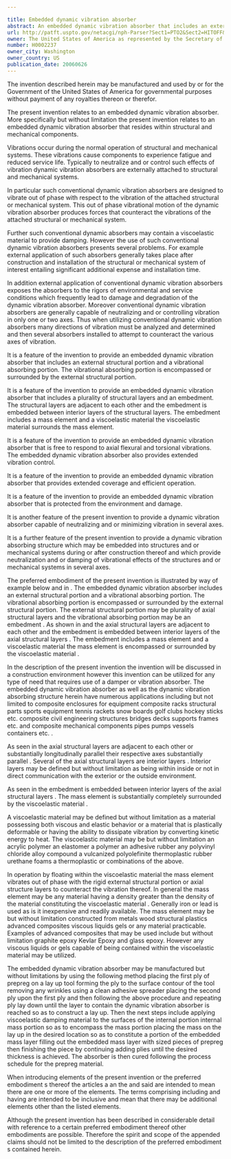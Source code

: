 ```yaml
---

title: Embedded dynamic vibration absorber
abstract: An embedded dynamic vibration absorber that includes an external structural portion and a vibrational absorbing portion. The vibrational absorbing portion is encompassed or surrounded by the external structural portion.
url: http://patft.uspto.gov/netacgi/nph-Parser?Sect1=PTO2&Sect2=HITOFF&p=1&u=%2Fnetahtml%2FPTO%2Fsearch-adv.htm&r=1&f=G&l=50&d=PALL&S1=H0002237&OS=H0002237&RS=H0002237
owner: The United States of America as represented by the Secretary of the Navy
number: H0002237
owner_city: Washington
owner_country: US
publication_date: 20060626
---
```

The invention described herein may be manufactured and used by or for the Government of the United States of America for governmental purposes without payment of any royalties thereon or therefor.

The present invention relates to an embedded dynamic vibration absorber. More specifically but without limitation the present invention relates to an embedded dynamic vibration absorber that resides within structural and mechanical components.

Vibrations occur during the normal operation of structural and mechanical systems. These vibrations cause components to experience fatigue and reduced service life. Typically to neutralize and or control such effects of vibration dynamic vibration absorbers are externally attached to structural and mechanical systems.

In particular such conventional dynamic vibration absorbers are designed to vibrate out of phase with respect to the vibration of the attached structural or mechanical system. This out of phase vibrational motion of the dynamic vibration absorber produces forces that counteract the vibrations of the attached structural or mechanical system.

Further such conventional dynamic absorbers may contain a viscoelastic material to provide damping. However the use of such conventional dynamic vibration absorbers presents several problems. For example external application of such absorbers generally takes place after construction and installation of the structural or mechanical system of interest entailing significant additional expense and installation time.

In addition external application of conventional dynamic vibration absorbers exposes the absorbers to the rigors of environmental and service conditions which frequently lead to damage and degradation of the dynamic vibration absorber. Moreover conventional dynamic vibration absorbers are generally capable of neutralizing and or controlling vibration in only one or two axes. Thus when utilizing conventional dynamic vibration absorbers many directions of vibration must be analyzed and determined and then several absorbers installed to attempt to counteract the various axes of vibration.

It is a feature of the invention to provide an embedded dynamic vibration absorber that includes an external structural portion and a vibrational absorbing portion. The vibrational absorbing portion is encompassed or surrounded by the external structural portion.

It is a feature of the invention to provide an embedded dynamic vibration absorber that includes a plurality of structural layers and an embedment. The structural layers are adjacent to each other and the embedment is embedded between interior layers of the structural layers. The embedment includes a mass element and a viscoelastic material the viscoelastic material surrounds the mass element.

It is a feature of the invention to provide an embedded dynamic vibration absorber that is free to respond to axial flexural and torsional vibrations. The embedded dynamic vibration absorber also provides extended vibration control.

It is a feature of the invention to provide an embedded dynamic vibration absorber that provides extended coverage and efficient operation.

It is a feature of the invention to provide an embedded dynamic vibration absorber that is protected from the environment and damage.

It is another feature of the present invention to provide a dynamic vibration absorber capable of neutralizing and or minimizing vibration in several axes.

It is a further feature of the present invention to provide a dynamic vibration absorbing structure which may be embedded into structures and or mechanical systems during or after construction thereof and which provide neutralization and or damping of vibrational effects of the structures and or mechanical systems in several axes.

The preferred embodiment of the present invention is illustrated by way of example below and in . The embedded dynamic vibration absorber includes an external structural portion and a vibrational absorbing portion. The vibrational absorbing portion is encompassed or surrounded by the external structural portion. The external structural portion may be plurality of axial structural layers and the vibrational absorbing portion may be an embedment . As shown in and the axial structural layers are adjacent to each other and the embedment is embedded between interior layers of the axial structural layers . The embedment includes a mass element and a viscoelastic material the mass element is encompassed or surrounded by the viscoelastic material .

In the description of the present invention the invention will be discussed in a construction environment however this invention can be utilized for any type of need that requires use of a damper or vibration absorber. The embedded dynamic vibration absorber as well as the dynamic vibration absorbing structure herein have numerous applications including but not limited to composite enclosures for equipment composite racks structural parts sports equipment tennis rackets snow boards golf clubs hockey sticks etc. composite civil engineering structures bridges decks supports frames etc. and composite mechanical components pipes pumps vessels containers etc. .

As seen in the axial structural layers are adjacent to each other or substantially longitudinally parallel their respective axes substantially parallel . Several of the axial structural layers are interior layers . Interior layers may be defined but without limitation as being within inside or not in direct communication with the exterior or the outside environment.

As seen in the embedment is embedded between interior layers of the axial structural layers . The mass element is substantially completely surrounded by the viscoelastic material .

A viscoelastic material may be defined but without limitation as a material possessing both viscous and elastic behavior or a material that is plastically deformable or having the ability to dissipate vibration by converting kinetic energy to heat. The viscoelastic material may be but without limitation an acrylic polymer an elastomer a polymer an adhesive rubber any polyvinyl chloride alloy compound a vulcanized polyolefinite thermoplastic rubber urethane foams a thermoplastic or combinations of the above.

In operation by floating within the viscoelastic material the mass element vibrates out of phase with the rigid external structural portion or axial structure layers to counteract the vibration thereof. In general the mass element may be any material having a density greater than the density of the material constituting the viscoelastic material . Generally iron or lead is used as is it inexpensive and readily available. The mass element may be but without limitation constructed from metals wood structural plastics advanced composites viscous liquids gels or any material practicable. Examples of advanced composites that may be used include but without limitation graphite epoxy Kevlar Epoxy and glass epoxy. However any viscous liquids or gels capable of being contained within the viscoelastic material may be utilized.

The embedded dynamic vibration absorber may be manufactured but without limitations by using the following method placing the first ply of prepreg on a lay up tool forming the ply to the surface contour of the tool removing any wrinkles using a clean adhesive spreader placing the second ply upon the first ply and then following the above procedure and repeating ply lay down until the layer to contain the dynamic vibration absorber is reached so as to construct a lay up. Then the next steps include applying viscoelastic damping material to the surfaces of the internal portion internal mass portion so as to encompass the mass portion placing the mass on the lay up in the desired location so as to constitute a portion of the embedded mass layer filling out the embedded mass layer with sized pieces of prepreg then finishing the piece by continuing adding plies until the desired thickness is achieved. The absorber is then cured following the process schedule for the prepreg material.

When introducing elements of the present invention or the preferred embodiment s thereof the articles a an the and said are intended to mean there are one or more of the elements. The terms comprising including and having are intended to be inclusive and mean that there may be additional elements other than the listed elements.

Although the present invention has been described in considerable detail with reference to a certain preferred embodiment thereof other embodiments are possible. Therefore the spirit and scope of the appended claims should not be limited to the description of the preferred embodiment s contained herein.

